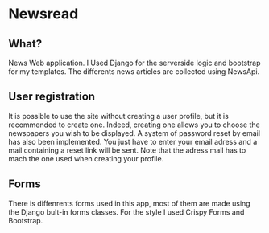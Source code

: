 # Newsread 

## What? 
News Web application. I Used Django for the serverside logic and bootstrap for my templates. 
The differents news articles are collected using NewsApi.

## User registration
It is possible to use the site without creating a user profile, but it is recommended to create one. Indeed, creating one allows you to choose the newspapers you wish to be displayed.
A system of password reset by email has also been implemented. You just have to enter your email adress and a mail containing a reset link will be sent. Note that the adress mail has to mach the one used when creating your profile. 

## Forms 
There is diffenrents forms used in this app, most of them are made using the Django bult-in forms classes. For the style I used Crispy Forms and Bootstrap. 


